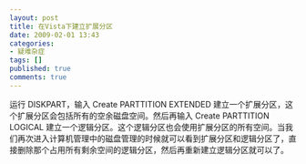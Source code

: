 ```yaml
---
layout: post
title: 在Vista下建立扩展分区
date: 2009-02-01 13:43
categories:
- 疑难杂症
tags: []
published: true
comments: true
---
```

<p>运行 DISKPART，输入 Create PARTTITION EXTENDED 建立一个扩展分区，这个扩展分区会包括所有的空余磁盘空间。然后再输入 Create PARTTITION LOGICAL 建立一个逻辑分区。这个逻辑分区也会使用扩展分区的所有空间。当我们再次进入计算机管理中的磁盘管理的时候就可以看到扩展分区和逻辑分区了，直接删除那个占用所有剩余空间的逻辑分区，然后再重新建立逻辑分区就可以了。 <br /></p>
